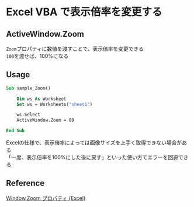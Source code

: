 # Excel VBA で表示倍率を変更する

## ActiveWindow.Zoom

`Zoom`プロパティに数値を渡すことで、表示倍率を変更できる<br>
`100`を渡せば、100%になる

## Usage

```vb
Sub sample_Zoom()

    Dim ws As Worksheet
    Set ws = Worksheets("sheet1")

    ws.Select
    ActiveWindow.Zoom = 80

End Sub
```

Excelの仕様で、表示倍率によっては画像サイズを上手く取得できない場合がある<br>
「一度、表示倍率を100%にした後に戻す」といった使い方でエラーを回避できる<br>

## Reference
[Window.Zoom プロパティ (Excel)](https://learn.microsoft.com/ja-jp/office/vba/api/excel.window.zoom)
